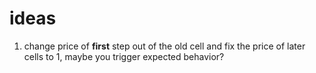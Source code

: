 # ideas
1. change price of **first** step out of the old cell and fix the price of later cells to 1, maybe you trigger expected behavior?